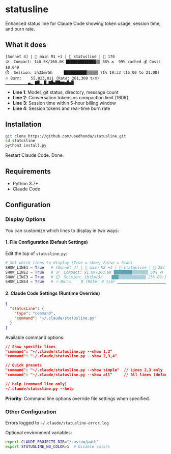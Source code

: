# statusline

Enhanced status line for Claude Code showing token usage, session time, and burn rate.

## What it does

```
[Sonnet 4] | 🌿 main M1 +1 | 📁 statusline | 💬 170
🪙  Compact: 140.5K/160.0K █████████████▒▒ 88% ♻️  99% cached 💰 Cost: $0.049
⏱️  Session: 3h33m/5h     ██████████▒▒▒▒▒ 71% 19:33 (16:00 to 21:00)
🔥 Burn:    55,823,011 (Rate: 261,309 t/m) ▁▁▁▁▁▁▁▁▁▁▄▂▁▇█▂▁█▂▇█▅██▆▆▅█▅█
```

- **Line 1**: Model, git status, directory, message count
- **Line 2**: Conversation tokens vs compaction limit (160K)
- **Line 3**: Session time within 5-hour billing window  
- **Line 4**: Session tokens and real-time burn rate

## Installation

```bash
git clone https://github.com/usedhonda/statusline.git
cd statusline
python3 install.py
```

Restart Claude Code. Done.


## Requirements

- Python 3.7+
- Claude Code

## Configuration

### Display Options

You can customize which lines to display in two ways:

#### 1. File Configuration (Default Settings)
Edit the top of `statusline.py`:
```python
# Set which lines to display (True = show, False = hide)
SHOW_LINE1 = True   # [Sonnet 4] | 🌿 main M2 +1 | 📁 statusline | 💬 254
SHOW_LINE2 = True   # 🪙  Compact: 91.8K/160.0K ████████▒▒▒▒▒▒▒ 58% ♻️  99% cached 💰 Cost: $0.031
SHOW_LINE3 = True   # ⏱️  Session: 1h15m/5h    ███▒▒▒▒▒▒▒▒▒▒▒▒ 25% 09:15 (08:00 to 13:00)
SHOW_LINE4 = True   # 🔥 Burn:    0 (Rate: 0 t/m) ▁▁▁▁▁▁▁▁▁▁▁▁▁▁▁▁▁▁▁▁▁▁▁▁▁▁▁▁▁▁
```

#### 2. Claude Code Settings (Runtime Override)
```json
{
  "statusLine": {
    "type": "command",
    "command": "~/.claude/statusline.py"
  }
}
```

Available command options:
```json
// Show specific lines
"command": "~/.claude/statusline.py --show 1,2"
"command": "~/.claude/statusline.py --show 2,3,4"

// Quick presets  
"command": "~/.claude/statusline.py --show simple"  // Lines 2,3 only
"command": "~/.claude/statusline.py --show all"     // All lines (default)

// Help (command line only)
~/.claude/statusline.py --help
```

**Priority**: Command line options override file settings when specified.

### Other Configuration

Errors logged to `~/.claude/statusline-error.log`

Optional environment variables:
```bash
export CLAUDE_PROJECTS_DIR="/custom/path"
export STATUSLINE_NO_COLOR=1  # Disable colors
```